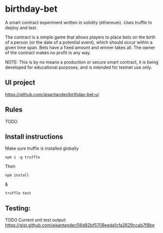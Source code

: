 # birthday-bet

A smart contract experiment written in solidity (ethereum).
Uses truffle to deploy and test.

The contract is a simple game that allows players to place bets on the birth of a person (or the date of a potential event),
which should occur within a given time span. Bets have a fixed amount and winner takes all. The owner of the contract makes no profit in any way.

NOTE: This is by no means a production or secure smart contract, it is being developed for educational purposes, and is intended for testnet use only.

## UI project
https://github.com/ajsantander/birthday-bet-ui

## Rules
TODO

## Install instructions

Make sure truffle is installed globally

```
npm i -g truffle
```

Then

```
npm install
```

&

```
truffle test
```

## Testing:

TODO
Current unit test output:
https://gist.github.com/ajsantander/56d82bf5708eeda1cfa2629ccab7f8be